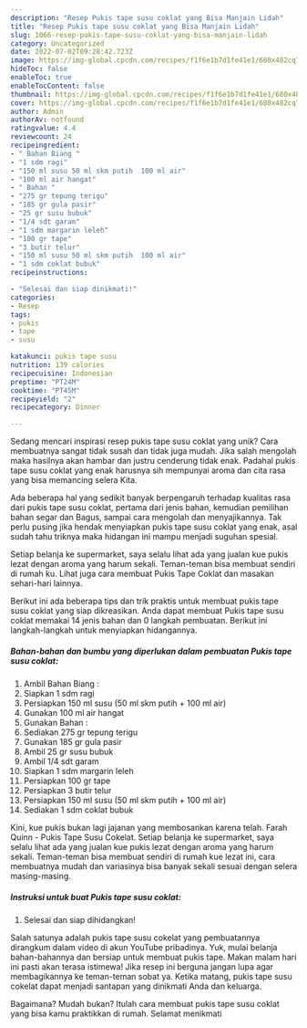 ```yaml
---
description: "Resep Pukis tape susu coklat yang Bisa Manjain Lidah"
title: "Resep Pukis tape susu coklat yang Bisa Manjain Lidah"
slug: 1066-resep-pukis-tape-susu-coklat-yang-bisa-manjain-lidah
category: Uncategorized
date: 2022-07-02T09:28:42.723Z
image: https://img-global.cpcdn.com/recipes/f1f6e1b7d1fe41e1/680x482cq70/pukis-tape-susu-coklat-foto-resep-utama.jpg
hideToc: false
enableToc: true
enableTocContent: false
thumbnail: https://img-global.cpcdn.com/recipes/f1f6e1b7d1fe41e1/680x482cq70/pukis-tape-susu-coklat-foto-resep-utama.jpg
cover: https://img-global.cpcdn.com/recipes/f1f6e1b7d1fe41e1/680x482cq70/pukis-tape-susu-coklat-foto-resep-utama.jpg
author: Admin
authorAv: notfound
ratingvalue: 4.4
reviewcount: 24
recipeingredient:
- " Bahan Biang "
- "1 sdm ragi"
- "150 ml susu 50 ml skm putih  100 ml air"
- "100 ml air hangat"
- " Bahan "
- "275 gr tepung terigu"
- "185 gr gula pasir"
- "25 gr susu bubuk"
- "1/4 sdt garam"
- "1 sdm margarin leleh"
- "100 gr tape"
- "3 butir telur"
- "150 ml susu 50 ml skm putih  100 ml air"
- "1 sdm coklat bubuk"
recipeinstructions:

- "Selesai dan siap dinikmati!"
categories:
- Resep
tags:
- pukis
- tape
- susu

katakunci: pukis tape susu 
nutrition: 139 calories
recipecuisine: Indonesian
preptime: "PT24M"
cooktime: "PT45M"
recipeyield: "2"
recipecategory: Dinner

---
```





Sedang mencari inspirasi resep pukis tape susu coklat yang unik? Cara membuatnya sangat tidak susah dan tidak juga mudah. Jika salah mengolah maka hasilnya akan hambar dan justru cenderung tidak enak. Padahal pukis tape susu coklat yang enak harusnya sih mempunyai aroma dan cita rasa yang bisa memancing selera Kita.





Ada beberapa hal yang sedikit banyak berpengaruh terhadap kualitas rasa dari pukis tape susu coklat, pertama dari jenis bahan, kemudian pemilihan bahan segar dan Bagus, sampai cara mengolah dan menyajikannya. Tak perlu pusing jika hendak menyiapkan pukis tape susu coklat yang enak,      asal sudah tahu triknya maka hidangan ini mampu menjadi suguhan spesial.














Setiap belanja ke supermarket, saya selalu lihat ada yang jualan kue pukis lezat dengan aroma yang harum sekali. Teman-teman bisa membuat sendiri di rumah ku. Lihat juga cara membuat Pukis Tape Coklat dan masakan sehari-hari lainnya.






Berikut ini ada beberapa tips dan trik praktis untuk membuat pukis tape susu coklat yang siap dikreasikan. Anda dapat membuat Pukis tape susu coklat memakai 14 jenis bahan dan 0 langkah pembuatan. Berikut ini langkah-langkah untuk menyiapkan hidangannya.

<!--inarticleads1-->

##### Bahan-bahan dan bumbu yang diperlukan dalam pembuatan Pukis tape susu coklat:

1. Ambil  Bahan Biang :
1. Siapkan 1 sdm ragi
1. Persiapkan 150 ml susu (50 ml skm putih + 100 ml air)
1. Gunakan 100 ml air hangat
1. Gunakan  Bahan :
1. Sediakan 275 gr tepung terigu
1. Gunakan 185 gr gula pasir
1. Ambil 25 gr susu bubuk
1. Ambil 1/4 sdt garam
1. Siapkan 1 sdm margarin leleh
1. Persiapkan 100 gr tape
1. Persiapkan 3 butir telur
1. Persiapkan 150 ml susu (50 ml skm putih + 100 ml air)
1. Sediakan 1 sdm coklat bubuk


Kini, kue pukis bukan lagi jajanan yang membosankan karena telah. Farah Quinn - Pukis Tape Susu Cokelat. Setiap belanja ke supermarket, saya selalu lihat ada yang jualan kue pukis lezat dengan aroma yang harum sekali. Teman-teman bisa membuat sendiri di rumah kue lezat ini, cara membuatnya mudah dan variasinya bisa banyak sekali sesuai dengan selera masing-masing. 

<!--inarticleads2-->

##### Instruksi untuk buat Pukis tape susu coklat:


1. Selesai dan siap dihidangkan!

Salah satunya adalah pukis tape susu cokelat yang pembuatannya dirangkum dalam video di akun YouTube pribadinya. Yuk, mulai belanja bahan-bahannya dan bersiap untuk membuat pukis tape. Makan malam hari ini pasti akan terasa istimewa! Jika resep ini berguna jangan lupa agar membagikannya ke teman-teman sobat ya. Ketika matang, pukis tape susu cokelat dapat menjadi santapan yang dinikmati Anda dan keluarga. 

Bagaimana? Mudah bukan? Itulah cara membuat pukis tape susu coklat yang bisa kamu praktikkan di rumah. Selamat menikmati
